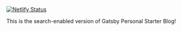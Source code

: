 [![Netlify Status](https://api.netlify.com/api/v1/badges/939d49d1-92fd-447b-bbd8-983c0e5bea2b/deploy-status)](https://app.netlify.com/sites/lavidaesunalenteja/deploys)

This is the search-enabled version of Gatsby Personal Starter Blog!
